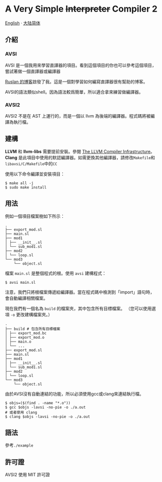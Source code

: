 # A Very Simple <s>Interpreter</s> Compiler 2

[English](README.md) · [大陆简体](README.zh_cn.md)

## 介紹
### AVSI
AVSI 是一個我用來學習直譯器的項目。看到這個項目的你也可以參考這個項目，嘗試著做一個直譯器或編譯器

[Ruslan 的博客](https://ruslanspivak.com/)啟發了我。這是一個對學習如何編寫直譯器很有幫助的博客。

AVSI的語法類似shell。因為語法較爲簡單，所以適合拿來練習做編譯器。

### AVSI2
AVSI2 不是在 AST 上運行的，而是一個以 llvm 為後端的編譯器。程式碼將被編譯為執行檔。

## 建構
**LLVM** 和 **llvm-libs** 需要提前安裝。參閱 [The LLVM Compiler Infrastructure](https://llvm.org/)。 **Clang** 是此項目中使用的默認編譯器。如需更換其他編譯器，請修改`Makefile`和`libavsi/C/Makefile`中的`CC`

使用以下命令編譯並安裝項目：

```shell
$ make all -j
$ sudo make install
```

## 用法
例如一個項目檔案樹如下所示：

```
.
├── export_mod.sl
├── main.sl
├── mod1
│ ├── __init__.sl
│ └── sub_mod1.sl
├── mod2
│ └── loop.sl
└── mod3
    └── object.sl
```

檔案 `main.sl` 是整個程式的根。使用 `avsi` 建構程式：

```shell
$ avsi main.sl
```

注意，我們只將根檔案傳遞給編譯器。當在程式碼中檢測到「import」語句時，會自動編譯相關檔案。

現在我們有一個名為 `build` 的檔案夾，其中包含所有目標檔案。 （您可以使用選項 `-o` 更改建構檔案夾。）

```
.
├── build # 包含所有目標檔案
│ ├── export_mod.bc
│ ├── export_mod.o
│ ├── main.o
│ └── ...
├── export_mod.sl
├── main.sl
├── mod1
│ ├── __init__.sl
│ └── sub_mod1.sl
├── mod2
│ └── loop.sl
└── mod3
    └── object.sl

```

由於AVSI沒有自動連結的功能，所以必須使用gcc或clang來連結執行檔。

```shell
$ objs=($(find . -name "*.o"))
$ gcc $objs -lavsi -no-pie -o ./a.out 
# 或者使用 clang
$ clang $objs -lavsi -no-pie -o ./a.out 
```

## 語法
參考`./example`

## 許可證
AVSI2 使用 MIT 許可證